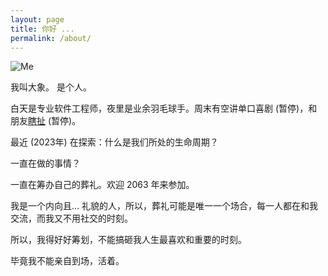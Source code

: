```yaml
---
layout: page
title: 你好 ...
permalink: /about/
---
```


![Me](https://i.imgur.com/OJjTJOt.jpg)

我叫大象。 是个人。

白天是专业软件工程师，夜里是业余羽毛球手。周末有空讲单口喜剧 (暂停)，和朋友[瞎扯](https://xiangyigegeng.club/) (暂停)。

最近 (2023年) 在探索：什么是我们所处的生命周期？

一直在做的事情？

一直在筹办自己的葬礼。欢迎 2063 年来参加。

我是一个内向且... 礼貌的人，所以，葬礼可能是唯一一个场合，每一人都在和我交流，而我又不用社交的时刻。

所以，我得好好筹划，不能搞砸我人生最喜欢和重要的时刻。

毕竟我不能亲自到场，活着。

 